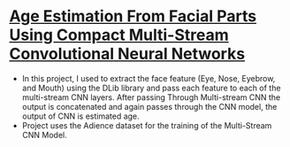 # [Age Estimation From Facial Parts Using Compact Multi-Stream Convolutional Neural Networks](https://ieeexplore.ieee.org/document/9022126) 
 * In this project, I used to extract the face feature (Eye, Nose, Eyebrow, and Mouth) using the DLib library and pass each feature to each of the multi-stream CNN layers. After passing Through Multi-stream CNN the output is concatenated and again passes through the CNN model, the output of CNN is estimated age. 
* Project uses the Adience dataset for the training of the Multi-Stream CNN Model.
